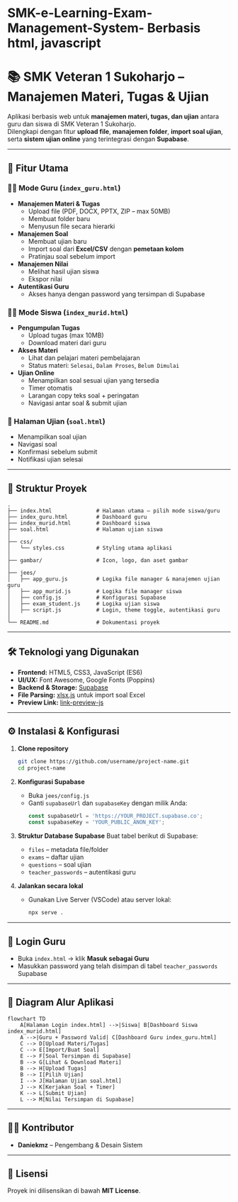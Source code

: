# SMK-e-Learning-Exam-Management-System- Berbasis html, javascript
# 📚 SMK Veteran 1 Sukoharjo – Manajemen Materi, Tugas & Ujian

Aplikasi berbasis web untuk **manajemen materi, tugas, dan ujian** antara guru dan siswa di SMK Veteran 1 Sukoharjo.  
Dilengkapi dengan fitur **upload file**, **manajemen folder**, **import soal ujian**, serta **sistem ujian online** yang terintegrasi dengan **Supabase**.

---

## 🚀 Fitur Utama

### 👩‍🏫 Mode Guru (`index_guru.html`)
- **Manajemen Materi & Tugas**
  - Upload file (PDF, DOCX, PPTX, ZIP – max 50MB)
  - Membuat folder baru
  - Menyusun file secara hierarki
- **Manajemen Soal**
  - Membuat ujian baru
  - Import soal dari **Excel/CSV** dengan **pemetaan kolom**
  - Pratinjau soal sebelum import
- **Manajemen Nilai**
  - Melihat hasil ujian siswa
  - Ekspor nilai
- **Autentikasi Guru**
  - Akses hanya dengan password yang tersimpan di Supabase

### 👨‍🎓 Mode Siswa (`index_murid.html`)
- **Pengumpulan Tugas**
  - Upload tugas (max 10MB)
  - Download materi dari guru
- **Akses Materi**
  - Lihat dan pelajari materi pembelajaran
  - Status materi: `Selesai`, `Dalam Proses`, `Belum Dimulai`
- **Ujian Online**
  - Menampilkan soal sesuai ujian yang tersedia
  - Timer otomatis
  - Larangan copy teks soal + peringatan
  - Navigasi antar soal & submit ujian

### 📝 Halaman Ujian (`soal.html`)
- Menampilkan soal ujian
- Navigasi soal
- Konfirmasi sebelum submit
- Notifikasi ujian selesai

---

## 📂 Struktur Proyek

```
.
├── index.html              # Halaman utama – pilih mode siswa/guru
├── index_guru.html         # Dashboard guru
├── index_murid.html        # Dashboard siswa
├── soal.html               # Halaman ujian siswa
│
├── css/
│   └── styles.css          # Styling utama aplikasi
│
├── gambar/                 # Icon, logo, dan aset gambar
│
├── jees/
│   ├── app_guru.js         # Logika file manager & manajemen ujian guru
│   ├── app_murid.js        # Logika file manager siswa
│   ├── config.js           # Konfigurasi Supabase
│   ├── exam_student.js     # Logika ujian siswa
│   ├── script.js           # Login, theme toggle, autentikasi guru
│
└── README.md               # Dokumentasi proyek
```

---

## 🛠 Teknologi yang Digunakan
- **Frontend:** HTML5, CSS3, JavaScript (ES6)
- **UI/UX:** Font Awesome, Google Fonts (Poppins)
- **Backend & Storage:** [Supabase](https://supabase.com/)
- **File Parsing:** [xlsx.js](https://github.com/SheetJS/sheetjs) untuk import soal Excel
- **Preview Link:** [link-preview-js](https://www.npmjs.com/package/link-preview-js)

---

## ⚙️ Instalasi & Konfigurasi

1. **Clone repository**
   ```bash
   git clone https://github.com/username/project-name.git
   cd project-name
   ```

2. **Konfigurasi Supabase**
   - Buka `jees/config.js`
   - Ganti `supabaseUrl` dan `supabaseKey` dengan milik Anda:
     ```javascript
     const supabaseUrl = 'https://YOUR_PROJECT.supabase.co';
     const supabaseKey = 'YOUR_PUBLIC_ANON_KEY';
     ```

3. **Struktur Database Supabase**
   Buat tabel berikut di Supabase:
   - `files` – metadata file/folder
   - `exams` – daftar ujian
   - `questions` – soal ujian
   - `teacher_passwords` – autentikasi guru

4. **Jalankan secara lokal**
   - Gunakan Live Server (VSCode) atau server lokal:
     ```bash
     npx serve .
     ```

---

## 🔐 Login Guru
- Buka `index.html` → klik **Masuk sebagai Guru**
- Masukkan password yang telah disimpan di tabel `teacher_passwords` Supabase

---

## 🔄 Diagram Alur Aplikasi

```mermaid
flowchart TD
    A[Halaman Login index.html] -->|Siswa| B[Dashboard Siswa index_murid.html]
    A -->|Guru + Password Valid| C[Dashboard Guru index_guru.html]
    C --> D[Upload Materi/Tugas]
    C --> E[Import/Buat Soal]
    E --> F[Soal Tersimpan di Supabase]
    B --> G[Lihat & Download Materi]
    B --> H[Upload Tugas]
    B --> I[Pilih Ujian]
    I --> J[Halaman Ujian soal.html]
    J --> K[Kerjakan Soal + Timer]
    K --> L[Submit Ujian]
    L --> M[Nilai Tersimpan di Supabase]
```

---

## 🧑‍💻 Kontributor
- **Daniekmz** – Pengembang & Desain Sistem

---

## 📜 Lisensi
Proyek ini dilisensikan di bawah **MIT License**.

